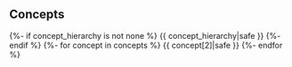 ## Concepts
{%- if concept_hierarchy is not none %}
{{ concept_hierarchy|safe }}
{%- endif %}
{%- for concept in concepts %}
{{ concept[2]|safe }}
{%- endfor %}

